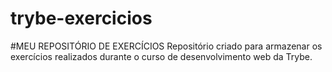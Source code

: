 # trybe-exercicios
#MEU REPOSITÓRIO DE EXERCÍCIOS
Repositório criado para armazenar os exercícios realizados durante o curso de desenvolvimento web da Trybe.
